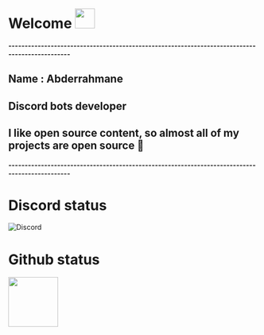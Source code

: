 # **Welcome** <img src="https://media.giphy.com/media/OkJat1YNdoD3W/giphy.gif" width="40px"></img>

**-----------------------------------------------------------------------------------------------**
## Name : **Abderrahmane**

## Discord bots developer 

## I like open source content, so almost all of my projects are open source 💖
**-----------------------------------------------------------------------------------------------**

# Discord status
![Discord](https://discord.c99.nl/widget/theme-3/413019443136954392.png)

# Github status
<img src="https://github-readme-stats.vercel.app/api?username=Abdo30004&count_private=true&show_icons=true&theme=chartreuse-dark&line_height=35&custom_title=My%20Github%20status" width="100px"></img>

